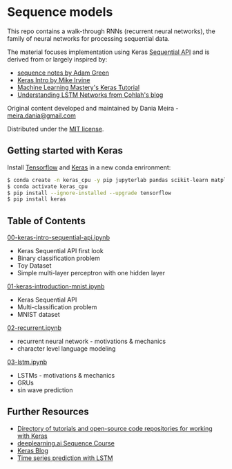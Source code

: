 # Sequence models 

This repo contains a walk-through RNNs (recurrent neural networks), the family of neural networks for processing sequential data.


The material focuses implementation using Keras [Sequential API](https://keras.io/getting-started/sequential-model-guide/) and is derived from or largely inspired by:
+ [sequence notes by Adam Green](https://github.com/ADGEfficiency/teaching-monolith/tree/master/sequences)
+ [Keras Intro by Mike Irvine](https://github.com/sempwn/keras-intro)
+ [Machine Learning Mastery's Keras Tutorial](https://machinelearningmastery.com/tutorial-first-neural-network-python-keras/) 
+ [Understanding LSTM Networks from Cohlah's blog](https://colah.github.io/posts/2015-08-Understanding-LSTMs/)


Original content developed and maintained by Dania Meira - [meira.dania@gmail.com](mailto:meira.dania@gmail.com)

Distributed under the [MIT license](https://github.com/meiradania/sequence-models-teaching-material/blob/master/LICENSE.md).




## Getting started with Keras

Install [Tensorflow](https://www.tensorflow.org/install/) and [Keras](https://keras.io/) in a new conda enrironment:
```bash
$ conda create -n keras_cpu -y pip jupyterlab pandas scikit-learn matplotlib
$ conda activate keras_cpu
$ pip install --ignore-installed --upgrade tensorflow
$ pip install keras
```

## Table of Contents

[00-keras-intro-sequential-api.ipynb](00-keras-intro-sequential-api.ipynb)
- Keras Sequential API first look
- Binary classification problem
- Toy Dataset
- Simple multi-layer perceptron with one hidden layer


[01-keras-introduction-mnist.ipynb](01-keras-introduction-mnist.ipynb)
- Keras Sequential API
- Multi-classification problem
- MNIST dataset


[02-recurrent.ipynb](02-recurrent.ipynb)
- recurrent neural network - motivations & mechanics
- character level language modeling


[03-lstm.ipynb](03-lstm.ipynb)
- LSTMs - motivations & mechanics
- GRUs
- sin wave prediction

  

## Further Resources
- [Directory of tutorials and open-source code repositories for working with Keras](https://github.com/fchollet/keras-resources)
- [deeplearning.ai Sequence Course](https://www.coursera.org/learn/nlp-sequence-models/)
- [Keras Blog](https://blog.keras.io/a-ten-minute-introduction-to-sequence-to-sequence-learning-in-keras.html)
- [Time series prediction with LSTM](https://machinelearningmastery.com/time-series-prediction-lstm-recurrent-neural-networks-python-keras/)
